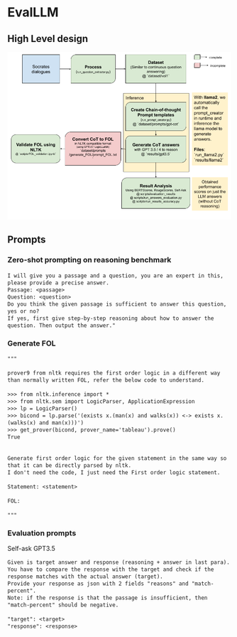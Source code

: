 # EvalLLM


## High Level design
![alt text](scripts/figures/EvalLLM_high_level_design.png?raw=true)

## Prompts

### Zero-shot prompting on reasoning benchmark

```
I will give you a passage and a question, you are an expert in this, please provide a precise answer. 
Passage: <passage>  
Question: <question> 
Do you think the given passage is sufficient to answer this question, yes or no? 
If yes, first give step-by-step reasoning about how to answer the question. Then output the answer."
```

### Generate FOL
```
"""

prover9 from nltk requires the first order logic in a different way than normally written FOL, refer the below code to understand.

>>> from nltk.inference import *
>>> from nltk.sem import LogicParser, ApplicationExpression
>>> lp = LogicParser()
>>> bicond = lp.parse('(exists x.(man(x) and walks(x)) <-> exists x.(walks(x) and man(x)))')
>>> get_prover(bicond, prover_name='tableau').prove()
True


Generate first order logic for the given statement in the same way so that it can be directly parsed by nltk. 
I don't need the code, I just need the First order logic statement.

Statement: <statement>

FOL:

"""
```

### Evaluation prompts
Self-ask GPT3.5
```
Given is target answer and response (reasoning + answer in last para). 
You have to compare the response with the target and check if the response matches with the actual answer (target). 
Provide your response as json with 2 fields "reasons" and "match-percent".  
Note: if the response is that the passage is insufficient, then "match-percent" should be negative.

"target": <target>
"response": <response>
```